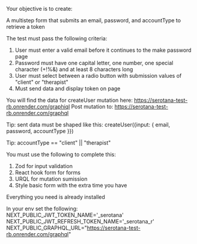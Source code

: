 Your objective is to create:

A multistep form that submits an email, password, and accountType to retrieve a token

The test must pass the following criteria:
1. User must enter a valid email before it continues to the make password page
2. Password must have one capital letter, one number, one special character (+!%&) and at least 8 characters long
3. User must select between a radio button with submission values of "client" or "therapist"
4. Must send data and display token on page

You will find the data for createUser mutation here: https://serotana-test-rb.onrender.com/graphiql
Post mutation to: https://serotana-test-rb.onrender.com/graphql

Tip: sent data must be shaped like this:
createUser({input: { email, password, accountType }})

Tip: accountType == "client" || "therapist"

You must use the following to complete this:

1. Zod for input validation
2. React hook form for forms
3. URQL for mutation sumission
4. Style basic form with the extra time you have

Everything you need is already installed

In your env set the following:
NEXT_PUBLIC_JWT_TOKEN_NAME='_serotana'
NEXT_PUBLIC_JWT_REFRESH_TOKEN_NAME='_serotana_r'
NEXT_PUBLIC_GRAPHQL_URL="https://serotana-test-rb.onrender.com/graphql"
